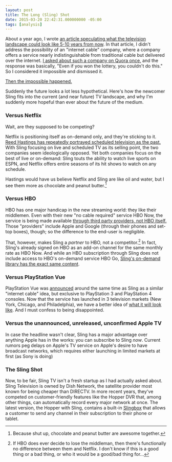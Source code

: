 ```yaml
---
layout: post
title: The Long (Sling) Shot
date: 2015-03-20 22:42:31.000000000 -05:00
tags: [analysis]
---
```

About a year ago, I wrote [an article speculating what the television landscape could look like 5-10 years from now][newtv]. In that article, I didn't address the possibility of an "internet cable" company, where a company offers a service nearly indistinguishable from traditional cable but delivered over the internet. [I asked about such a company on Quora once,][quora] and the response was basically, "Even if you won the lottery, you couldn't do this." So I considered it impossible and dismissed it.

[Then the impossible happened.][introducing-sling]

Suddenly the future looks a lot less hypothetical. Here's how the newcomer Sling fits into the current (and near future) TV landscape, and why I'm suddenly more hopeful than ever about the future of the medium.

[newtv]: #
[quora]: https://www.quora.com/What-are-the-obstacles-to-a-cable-TV-service-operating-over-the-internet/answer/Christopher-Kaminski
[introducing-sling]: http://www.engadget.com/2015/01/05/sling-tv-announced/

### Versus Netflix ###

Wait, are they supposed to be competing?

Netflix is positioning itself as on-demand only, and they're sticking to it. [Reed Hastings has repeatedly portrayed scheduled television as the past.][reed-hbo-linear] With Sling focusing on live and scheduled TV as its selling point, the two companies seem ideologically opposed. Yet both companies focus on the best of live or on-demand: Sling touts the ability to watch live sports on ESPN, and Netflix offers entire seasons of its hit shows to watch on any schedule.

Hastings would have us believe Netflix and Sling are like oil and water, but I see them more as chocolate and peanut butter.[^stfu]

[^stfu]: Because shut up, chocolate and peanut butter are awesome together.

[reed-hbo-linear]: http://www.nytimes.com/2015/04/20/business/media/netflix-is-betting-its-future-on-exclusive-programming.html?_r=0

### Versus HBO ###

HBO has one major handicap in the new streaming world: they like their middlemen. Even with their new "no cable required" service HBO Now, the service is being made available [through third party providers, not HBO itself.][hbonow-middlemen] Those "providers" include Apple and Google (through their phones and set-top boxes), though; so the difference to the end-user is negligible.

[hbonow-middlemen]: http://www.theverge.com/2015/3/16/8226813/hbo-wont-sell-now-subscriptions-cablevision-optimum-partnership

That, however, makes Sling a _partner_ to HBO, not a competitor.[^nomiddle] In fact, Sling's already signed on HBO as an add-on channel for the same monthly rate as HBO Now. And while an HBO subscription through Sling does not include access to HBO's on-demand service HBO Go, [Sling's on-demand library has the exact same content][hbogo-sling].

[hbogo-sling]: https://help.hbogo.com/hc/en-us/articles/204769168-Does-HBO-on-Sling-TV-have-the-same-programming-as-HBO-NOW-and-HBO-GO-

[^nomiddle]: If HBO does ever decide to lose the middleman, then there's functionally no difference between them and Netflix. I don't know if this is a good thing or a bad thing, or who it would be a good/bad thing for...

### Versus PlayStation Vue ###

PlayStation Vue was [announced][vue-announced] around the same time as Sling as a similar "internet cable" idea, but exclusive to PlayStation 3 and PlayStation 4 consoles. Now that the service has launched in 3 television markets (New York, Chicago, and Philadelphia), we have a better idea of [what it will look like][vue-plans]. And I must confess to being disappointed.

[vue-announced]: http://www.ign.com/articles/2015/01/06/ces-2015-playstation-vue-tv-service-coming-in-early-2015
[vue-plans]: http://www.playstationnetwork.com/vue/plans/

### Versus the unannounced, unreleased, unconfirmed Apple TV ###

In case the headline wasn't clear, Sling has a major advantage over anything Apple has in the works: you can subscribe to Sling _now_. Current rumors peg delays on Apple's TV service on Apple's desire to have broadcast networks, which requires either launching in limited markets at first (as Sony is doing)

### The Sling Shot ###

Now, to be fair, Sling TV isn't a fresh startup as I had actually asked about. Sling Television is owned by Dish Network, the satellite provider most known for being cheaper than DIRECTV. In more recent years, they've competed on customer-friendly features like the Hopper DVR that, among other things, can automatically record every major network at once. The latest version, the Hopper with Sling, contains a built-in [Slingbox][slingbox] that allows a customer to send any channel in their subscription to their phone or tablet.

[slingbox]: #
